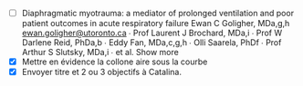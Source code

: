 - [ ] Diaphragmatic myotrauma: a mediator of prolonged ventilation and poor patient outcomes in acute respiratory failure
Ewan C Goligher, MDa,g,h ewan.goligher@utoronto.ca ∙ Prof Laurent J Brochard, MDa,i ∙ Prof W Darlene Reid, PhDa,b ∙ Eddy Fan, MDa,c,g,h ∙ Olli Saarela, PhDf ∙ Prof Arthur S Slutsky, MDa,i ∙ et al. Show more
- [X] Mettre en évidence la collone aire sous la courbe
- [X] Envoyer titre et 2 ou 3 objectifs à Catalina.
